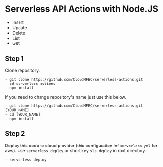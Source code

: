 # Serverless API Actions with Node.JS

 - Insert
 - Update
 - Delete
 - List
 - Get

## Step 1
Clone repository.
```
- git clone https://github.com/CloudMFEC/serverless-actions.git
- cd serverless-actions
- npm install
```

If you need to change repository's name just use this below.
```
- git clone https://github.com/CloudMFEC/serverless-actions.git [YOUR_NAME]
- cd [YOUR_NAME]
- npm install
```

## Step 2
Deploy this code to cloud provider (this configuration inf `serverless.yml` for aws).
Use `serverless deploy` or short key `sls deploy` in root directory.
```
- serverless deploy
```
